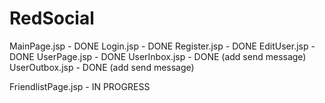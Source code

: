 # RedSocial

MainPage.jsp - DONE
Login.jsp - DONE
Register.jsp - DONE
EditUser.jsp - DONE
UserPage.jsp - DONE
UserInbox.jsp - DONE  (add send message)
UserOutbox.jsp - DONE (add send message)

FriendlistPage.jsp - IN PROGRESS

